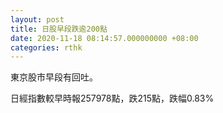```yaml
---
layout: post
title: 日股早段跌逾200點
date: 2020-11-18 08:14:57.000000000 +08:00
categories: rthk
---
```


東京股市早段有回吐。

日經指數較早時報257978點，跌215點，跌幅0.83%

